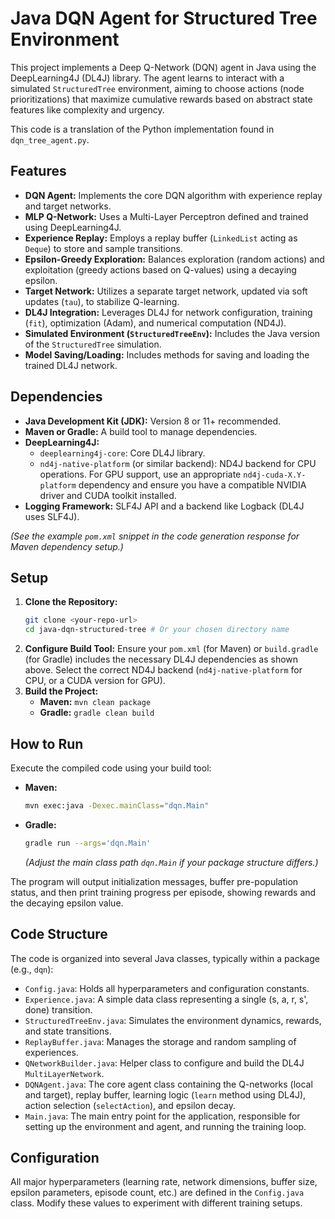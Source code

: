 # Java DQN Agent for Structured Tree Environment

This project implements a Deep Q-Network (DQN) agent in Java using the DeepLearning4J (DL4J) library. The agent learns to interact with a simulated `StructuredTree` environment, aiming to choose actions (node prioritizations) that maximize cumulative rewards based on abstract state features like complexity and urgency.

This code is a translation of the Python implementation found in `dqn_tree_agent.py`.

## Features

* **DQN Agent:** Implements the core DQN algorithm with experience replay and target networks.
* **MLP Q-Network:** Uses a Multi-Layer Perceptron defined and trained using DeepLearning4J.
* **Experience Replay:** Employs a replay buffer (`LinkedList` acting as `Deque`) to store and sample transitions.
* **Epsilon-Greedy Exploration:** Balances exploration (random actions) and exploitation (greedy actions based on Q-values) using a decaying epsilon.
* **Target Network:** Utilizes a separate target network, updated via soft updates (`tau`), to stabilize Q-learning.
* **DL4J Integration:** Leverages DL4J for network configuration, training (`fit`), optimization (Adam), and numerical computation (ND4J).
* **Simulated Environment (`StructuredTreeEnv`):** Includes the Java version of the `StructuredTree` simulation.
* **Model Saving/Loading:** Includes methods for saving and loading the trained DL4J network.

## Dependencies

* **Java Development Kit (JDK):** Version 8 or 11+ recommended.
* **Maven or Gradle:** A build tool to manage dependencies.
* **DeepLearning4J:**
    * `deeplearning4j-core`: Core DL4J library.
    * `nd4j-native-platform` (or similar backend): ND4J backend for CPU operations. For GPU support, use an appropriate `nd4j-cuda-X.Y-platform` dependency and ensure you have a compatible NVIDIA driver and CUDA toolkit installed.
* **Logging Framework:** SLF4J API and a backend like Logback (DL4J uses SLF4J).

*(See the example `pom.xml` snippet in the code generation response for Maven dependency setup.)*

## Setup

1.  **Clone the Repository:**
    ```bash
    git clone <your-repo-url>
    cd java-dqn-structured-tree # Or your chosen directory name
    ```
2.  **Configure Build Tool:** Ensure your `pom.xml` (for Maven) or `build.gradle` (for Gradle) includes the necessary DL4J dependencies as shown above. Select the correct ND4J backend (`nd4j-native-platform` for CPU, or a CUDA version for GPU).
3.  **Build the Project:**
    * **Maven:** `mvn clean package`
    * **Gradle:** `gradle clean build`

## How to Run

Execute the compiled code using your build tool:

* **Maven:**
    ```bash
    mvn exec:java -Dexec.mainClass="dqn.Main"
    ```
* **Gradle:**
    ```bash
    gradle run --args='dqn.Main'
    ```
  *(Adjust the main class path `dqn.Main` if your package structure differs.)*

The program will output initialization messages, buffer pre-population status, and then print training progress per episode, showing rewards and the decaying epsilon value.

## Code Structure

The code is organized into several Java classes, typically within a package (e.g., `dqn`):

* `Config.java`: Holds all hyperparameters and configuration constants.
* `Experience.java`: A simple data class representing a single (s, a, r, s', done) transition.
* `StructuredTreeEnv.java`: Simulates the environment dynamics, rewards, and state transitions.
* `ReplayBuffer.java`: Manages the storage and random sampling of experiences.
* `QNetworkBuilder.java`: Helper class to configure and build the DL4J `MultiLayerNetwork`.
* `DQNAgent.java`: The core agent class containing the Q-networks (local and target), replay buffer, learning logic (`learn` method using DL4J), action selection (`selectAction`), and epsilon decay.
* `Main.java`: The main entry point for the application, responsible for setting up the environment and agent, and running the training loop.

## Configuration

All major hyperparameters (learning rate, network dimensions, buffer size, epsilon parameters, episode count, etc.) are defined in the `Config.java` class. Modify these values to experiment with different training setups.

